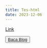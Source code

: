```yaml
---
title: Tes-html
date: 2023-12-06
---
```


<a href="https://flowershow-new.vercel.app/blog" class="button">Link 


<!-- HTML !-->
<button class="baca-blog"><a href="https://flowershow-new.vercel.app/blog">Baca Blog</button>
